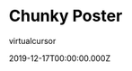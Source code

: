 ---
title: Chunky Poster
github: https://github.com/puresyntax71/hugo-theme-chunky-poster
demo: https://hugo-theme-chunky-poster.netlify.com
author: virtualcursor
date: 2019-12-17T00:00:00.000Z
ssg:
  - Hugo
css:
  - Bootstrap
description: A simple, bootstrap 4 based hugo blog theme.
draft: true
publish_date: '2019-12-17T05:13:18Z'
update_date: '2020-11-13T03:58:22Z'
github_star: 103
github_fork: 92
---